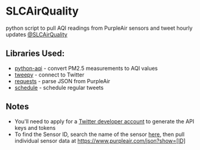 # SLCAirQuality
python script to pull AQI readings from PurpleAir sensors and tweet hourly updates [@SLCAirQuality](https://twitter.com/slcairquality)

## Libraries Used:
* [python-aqi](https://pypi.org/project/python-aqi/) - convert PM2.5 measurements to AQI values
* [tweepy](https://github.com/tweepy/tweepy) - connect to Twitter
* [requests](https://pypi.org/project/requests/) - parse JSON from PurpleAir
* [schedule](https://pypi.org/project/schedule/) - schedule regular tweets

## Notes
* You'll need to apply for a [Twitter developer account](https://developer.twitter.com/en/apply-for-access.html) to generate the API keys and tokens 
* To find the Sensor ID, search the name of the sensor [here](https://www.purpleair.com/json), then pull individual sensor data at https://www.purpleair.com/json?show=[ID]
